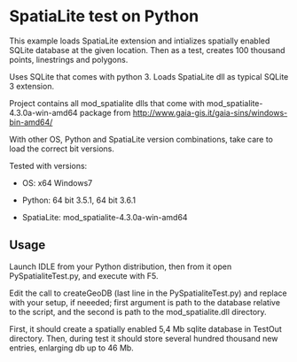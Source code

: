 # SpatiaLite test on Python

This example loads SpatiaLite extension and intializes spatially enabled SQLite database at the given location. Then as a test, creates 100 thousand points, linestrings and polygons.

Uses SQLite that comes with python 3. Loads SpatiaLite dll as typical SQLite 3 extension.

Project contains all mod_spatialite dlls that come with mod_spatialite-4.3.0a-win-amd64 package from http://www.gaia-gis.it/gaia-sins/windows-bin-amd64/

With other OS, Python and SpatiaLite version combinations, take care to load the correct bit versions.

Tested with versions:
    
* OS: x64 Windows7

* Python: 64 bit 3.5.1, 64 bit 3.6.1

* SpatiaLite: mod_spatialite-4.3.0a-win-amd64

## Usage
Launch IDLE from your Python distribution, then from it open PySpatialiteTest.py, and execute with F5.

Edit the call to createGeoDB (last line in the PySpatialiteTest.py) and replace with your setup, if neeeded; first argument is path to the database relative to the script, and the second is path to the mod_spatialite.dll directory.

First, it should create a spatially enabled 5,4 Mb sqlite database in TestOut directory.
Then, during test it should store several hundred thousand new entries, enlarging db up to 46 Mb.
